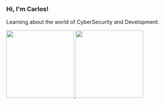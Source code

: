 ### Hi, I'm Carlos!
Learning about the world of CyberSecurity and Development.

<div>
  <a href="https://github.com/carloskyle">
  <img height="180em" src="https://github-readme-stats.vercel.app/api?username=carloskyle&show_icons=true&theme=dracula&include_all_commits=true&count_private=true"/>
  <img height="180em" src="https://github-readme-stats.vercel.app/api/top-langs/?username=carloskyle&layout=compact&langs_count=7&theme=dracula"/>
</div 
  

